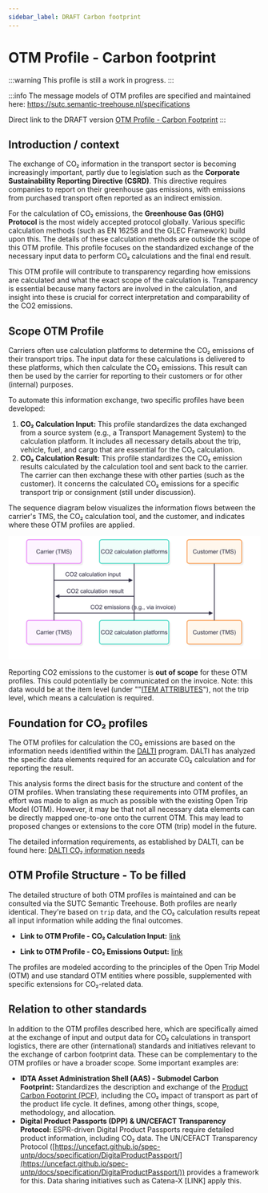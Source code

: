 ```yaml
---
sidebar_label: DRAFT Carbon footprint
---
```


# OTM Profile - Carbon footprint

:::warning
This profile is still a work in progress.
:::

:::info
The message models of OTM profiles are specified and maintained here: https://sutc.semantic-treehouse.nl/specifications

Direct link to the DRAFT version [OTM Profile - Carbon Footprint](https://sutc.semantic-treehouse.nl/message-model/MessageModel_74ddde7e-578a-4790-b674-15274637d902)
:::


## Introduction / context

The exchange of CO₂ information in the transport sector is becoming increasingly important, partly due to legislation such as the **Corporate Sustainability Reporting Directive (CSRD)**. This directive requires companies to report on their greenhouse gas emissions, with emissions from purchased transport often reported as an indirect emission.

For the calculation of CO₂ emissions, the **Greenhouse Gas (GHG) Protocol** is the most widely accepted protocol globally. Various specific calculation methods (such as EN 16258 and the GLEC Framework) build upon this. The details of these calculation methods are outside the scope of this OTM profile. This profile focuses on the standardized exchange of the necessary input data to perform CO₂ calculations and the final end result.

This OTM profile will contribute to transparency regarding how emissions are calculated and what the exact scope of the calculation is. Transparency is essential because many factors are involved in the calculation, and insight into these is crucial for correct interpretation and comparability of the CO2 emissions.

## Scope OTM Profile

Carriers often use calculation platforms to determine the CO₂ emissions of their transport trips. The input data for these calculations is delivered to these platforms, which then calculate the CO₂ emissions. This result can then be used by the carrier for reporting to their customers or for other (internal) purposes.

To automate this information exchange, two specific profiles have been developed:

1. **CO₂ Calculation Input:** This profile standardizes the data exchanged from a source system (e.g., a Transport Management System) to the calculation platform. It includes all necessary details about the trip, vehicle, fuel, and cargo that are essential for the CO₂ calculation.
2. **CO₂ Calculation Result:** This profile standardizes the CO₂ emission results calculated by the calculation tool and sent back to the carrier. The carrier can then exchange these with other parties (such as the customer). It concerns the calculated CO₂ emissions for a specific transport trip or consignment (still under discussion).

The sequence diagram below visualizes the information flows between the carrier's TMS, the CO₂ calculation tool, and the customer, and indicates where these OTM profiles are applied.

![](./sequence-diagram-carbon-footprint.png)


Reporting CO2 emissions to the customer is **out of scope** for these OTM profiles. This could potentially be communicated on the invoice. Note: this data would be at the item level (under ""[ITEM ATTRIBUTES](https://stpe.semantic-treehouse.nl/message-model-tree/Message_1528564716_00391504?panes=element_tree:Message_1528564716_00391504:zst27c:primary&details=element:Element_1528564930_00038185:zst27c)"), not the trip level, which means a calculation is required.

## Foundation for CO₂ profiles

The OTM profiles for calculation the CO₂ emissions are based on the information needs identified within the [DALTI](https://www.dalti.nl/) program. DALTI has analyzed the specific data elements required for an accurate CO₂ calculation and for reporting the result.

This analysis forms the direct basis for the structure and content of the OTM profiles. When translating these requirements into OTM profiles, an effort was made to align as much as possible with the existing Open Trip Model (OTM). However, it may be that not all necessary data elements can be directly mapped one-to-one onto the current OTM. This may lead to proposed changes or extensions to the core OTM (trip) model in the future.

The detailed information requirements, as established by DALTI, can be found here: <a href="/documents/DALTI_Uniforme_kernset_CO2e.xlsx" target="_blank">DALTI CO₂ information needs</a>


## OTM Profile Structure - **To be filled**

The detailed structure of both OTM profiles is maintained and can be consulted via the SUTC Semantic Treehouse. Both profiles are nearly identical. They're based on `trip` data, and the CO₂ calculation results repeat all input information while adding the final outcomes.

- **Link to OTM Profile - CO₂ Calculation Input:**  [link](https://sutc.semantic-treehouse.nl/message-model-tree/Message_9e14bbd6-72fc-4942-915f-9c633bc95744?panes=element_tree:Message_9e14bbd6-72fc-4942-915f-9c633bc95744:y700pg:primary)
    
- **Link to OTM Profile - CO₂ Emissions Output:**  [link](https://sutc.semantic-treehouse.nl/message-model-tree/Message_cd3ebf06-0da2-43c3-956e-1f6b75ea5981?panes=element_tree:Message_cd3ebf06-0da2-43c3-956e-1f6b75ea5981:znyahv:primary)
    
The profiles are modeled according to the principles of the Open Trip Model (OTM) and use standard OTM entities where possible, supplemented with specific extensions for CO₂-related data.

## Relation to other standards

In addition to the OTM profiles described here, which are specifically aimed at the exchange of input and output data for CO₂ calculations in transport logistics, there are other (international) standards and initiatives relevant to the exchange of carbon footprint data. These can be complementary to the OTM profiles or have a broader scope. Some important examples are:

- **IDTA Asset Administration Shell (AAS) - Submodel Carbon Footprint:** Standardizes the description and exchange of the [Product Carbon Footprint (PCF)](https://industrialdigitaltwin.org/wp-content/uploads/2024/01/IDTA-2023-0-9-_Submodel_CarbonFootprint.pdf), including the CO₂ impact of transport as part of the product life cycle. It defines, among other things, scope, methodology, and allocation.
- **Digital Product Passports (DPP) & UN/CEFACT Transparency Protocol:** ESPR-driven Digital Product Passports require detailed product information, including CO₂ data. The UN/CEFACT Transparency Protocol ([https://uncefact.github.io/spec-untp/docs/specification/DigitalProductPassport/](https://uncefact.github.io/spec-untp/docs/specification/DigitalProductPassport/)) provides a framework for this. Data sharing initiatives such as Catena-X [LINK] apply this.